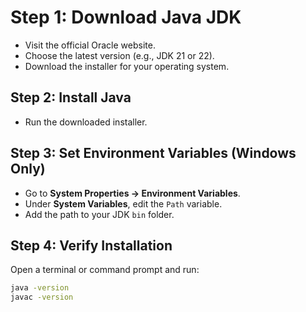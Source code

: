 # Step 1: Download Java JDK
- Visit the official Oracle website.
- Choose the latest version (e.g., JDK 21 or 22).
- Download the installer for your operating system.

## Step 2: Install Java
- Run the downloaded installer.
## Step 3: Set Environment Variables (Windows Only)
- Go to **System Properties → Environment Variables**.
- Under **System Variables**, edit the `Path` variable.
- Add the path to your JDK `bin` folder.
## Step 4: Verify Installation
Open a terminal or command prompt and run:
```bash
java -version
javac -version
